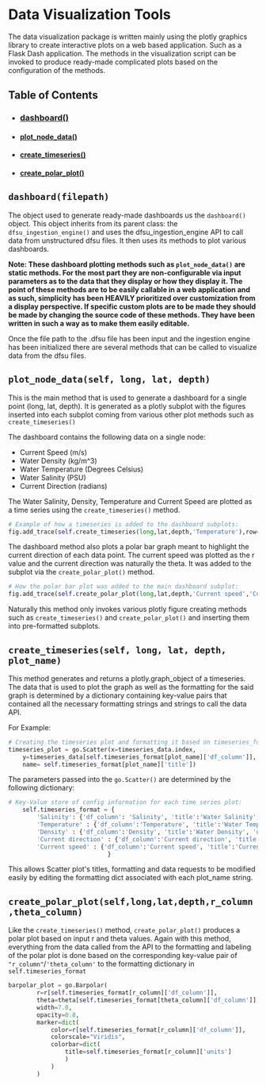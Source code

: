 # Data Visualization Tools
The data visualization package is written mainly using the plotly graphics library to create interactive plots on a web based application. Such as a Flask Dash application. The methods in the visualization script can be invoked to produce ready-made complicated plots based on the configuration of the methods.

## Table of Contents
* ### [dashboard()](https://github.com/MatthewTe/dfsu_visualization_pipeline/blob/master/docs/Dfsu%20file%20visualization.md#dashboardfilepath)
* #### [plot_node_data()](https://github.com/MatthewTe/dfsu_visualization_pipeline/blob/master/docs/Dfsu%20file%20visualization.md#plot_node_dataself-long-lat-depth)
* #### [create_timeseries()](https://github.com/MatthewTe/dfsu_visualization_pipeline/blob/master/docs/Dfsu%20file%20visualization.md#create_timeseriesself-long-lat-depth-plot_name)
* #### [create_polar_plot()](placeholder)

## `dashboard(filepath)`
The object used to generate ready-made dashboards us the `dashboard()` object. This object inherits from its parent class: the `dfsu_ingestion_engine()` and uses the dfsu_ingestion_engine API to call data from unstructured dfsu files. It then uses its methods to plot various dashboards.

**Note: These dashboard plotting methods such as `plot_node_data()` are static methods. For the most part they are non-configurable via input parameters as to the data that they display or how they display it. The point of these methods are to be easily callable in a web application and as such, simplicity has been HEAVILY prioritized over customization from a display perspective. If specific custom plots are to be made they should be made by changing the source code of these methods. They have been written in such a way as to make them easily editable.**

Once the file path to the .dfsu file has been input and the ingestion engine has been initialized there are several methods that can be called to visualize data from the dfsu files.

## `plot_node_data(self, long, lat, depth)`
This is the main method that is used to generate a dashboard for a single point (long, lat, depth). It is generated as a plotly subplot with the figures inserted into each subplot coming from various other plot methods such as `create_timeseries()`

The dashboard contains the following data on a single node:
- Current Speed (m/s)
- Water Density (kg/m^3)
- Water Temperature (Degrees Celsius)
- Water Salinity (PSU)
- Current Direction (radians)

The Water Salinity, Density, Temperature and Current Speed are plotted as a time series using the `create_timeseries()` method.
```python
# Example of how a timeseries is added to the dashboard subplots:
fig.add_trace(self.create_timeseries(long,lat,depth,'Temperature'),row=2,col=1)
```
The dashboard method also plots a polar bar graph meant to highlight the current direction of each data point. The current speed was plotted as the r value and the current direction was naturally the theta. It was added to the subplot via the `create_polar_plot()` method.
```python
# How the polar bar plot was added to the main dashboard subplot:
fig.add_trace(self.create_polar_plot(long,lat,depth,'Current speed','Current direction',row=1, col=2))
```
Naturally this method only invokes various plotly figure creating methods such as `create_timeseries()` and `create_polar_plot()` and inserting them into pre-formatted subplots.

## `create_timeseries(self, long, lat, depth, plot_name)`
This method generates and returns a plotly.graph_object of a timeseries. The data that is used to plot the graph as well as the formatting for the said graph is determined by a dictionary containing key-value pairs that contained all the necessary formatting strings and strings to call the data API.

For Example:
```python
# Creating the timeseries plot and formatting it based on timeseries_format:
timeseries_plot = go.Scatter(x=timeseries_data.index,
    y=timeseries_data[self.timeseries_format[plot_name]['df_column']],
    name= self.timeseries_format[plot_name]['title'])
```
The parameters passed into the `go.Scatter()` are determined by the following dictionary:
```python
# Key-Value store of config information for each time series plot:
    self.timeseries_format = {
        'Salinity': {'df_column': 'Salinity', 'title':'Water Salinity','units':'PSU'},
        'Temperature' : {'df_column':'Temperature', 'title':'Water Temperature', 'units':'Degrees Celsius'},
        'Density' : {'df_column':'Density', 'title':'Water Density', 'units':'kg/m^3'},
        'Current direction' : {'df_column':'Current direction', 'title':'Current Direction', 'units':'Radians'},
        'Current speed' : {'df_column':'Current speed', 'title':'Current Speed', 'units': 'm/s'},
                            }
```
This allows Scatter plot's titles, formatting and data requests to be modified easily by editing the formatting dict associated with each plot_name string.

## `create_polar_plot(self,long,lat,depth,r_column,theta_column)`
Like the `create_timeseries()` method, `create_polar_plot()` produces a polar plot based on input r and theta values. Again with this method, everything from the data called from the API to the formatting and labeling of the polar plot is done based on the corresponding key-value pair of `"r_column"`/`'theta_column'` to the formatting dictionary in `self.timeseries_format`
```python
barpolar_plot = go.Barpolar(
        r=r[self.timeseries_format[r_column]['df_column']],
        theta=theta[self.timeseries_format[theta_column]['df_column']],
        width=7.0,
        opacity=0.8,
        marker=dict(
            color=r[self.timeseries_format[r_column]['df_column']],
            colorscale="Viridis",
            colorbar=dict(
                title=self.timeseries_format[r_column]['units']
                )
            )
        )
```

